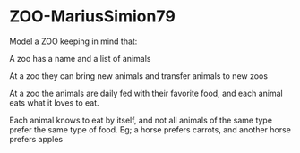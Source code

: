 # ZOO-MariusSimion79

Model a ZOO keeping in mind that:

A zoo has a name and a list of animals

At a zoo they can bring new animals and transfer animals to new zoos

At a zoo the animals are daily fed with their favorite food, and each animal eats what it loves to eat.

Each animal knows to eat by itself, and not all animals of the same type prefer the same type of food. Eg; a horse prefers carrots, and another horse prefers apples
